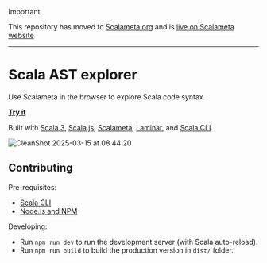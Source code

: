 > [!IMPORTANT]  
> This repository has moved to [Scalameta org](https://github.com/scalameta/ast-explorer) and is [live on Scalameta website](https://scalameta.org/ast-explorer/)

---

# Scala AST explorer

Use Scalameta in the browser to explore Scala code syntax.

[**Try it**](https://keynmol.github.io/scalameta-ast-explorer/)

Built with [Scala 3](https://www.scala-lang.org/), [Scala.js](https://www.scala-js.org/), [Scalameta](https://scalameta.org/), [Laminar](https://laminar.dev/), and [Scala CLI](https://scala-cli.virtuslab.org/).

![CleanShot 2025-03-15 at 08 44 20](https://github.com/user-attachments/assets/ac9de90f-04ca-42d8-a0c3-defe43d0dbe8)

## Contributing

Pre-requisites:
- [Scala CLI](https://scala-cli.virtuslab.org/)
- [Node.js and NPM](https://nodejs.org/en/download/)

Developing:
- Run `npm run dev` to run the development server (with Scala auto-reload).
- Run `npm run build` to build the production version in `dist/` folder.
